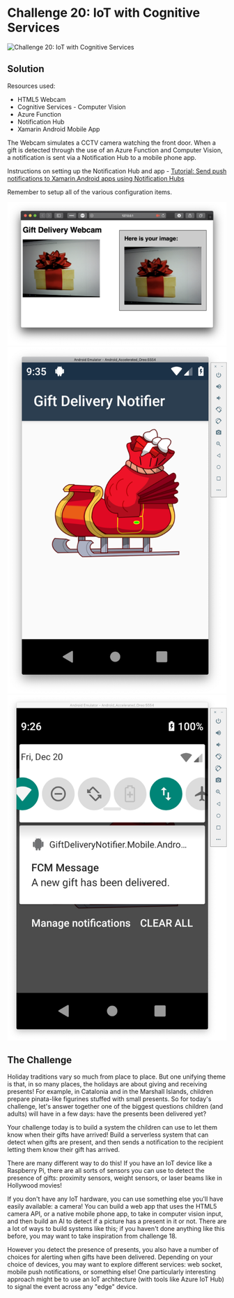 # Challenge 20: IoT with Cognitive Services

![Challenge 20: IoT with Cognitive Services](https://res.cloudinary.com/jen-looper/image/upload/v1576512788/images/challenge-20_qk3wnf.jpg)

## Solution

Resources used:
* HTML5 Webcam
* Cognitive Services - Computer Vision
* Azure Function
* Notification Hub
* Xamarin Android Mobile App

The Webcam simulates a CCTV camera watching the front door. When a gift is detected through the use of an Azure Function and Computer Vision, a notification is sent via a Notification Hub to a mobile phone app.

Instructions on setting up the Notification Hub and app - [Tutorial: Send push notifications to Xamarin.Android apps using Notification Hubs](https://docs.microsoft.com/en-us/azure/notification-hubs/xamarin-notification-hubs-push-notifications-android-gcm)

Remember to setup all of the various configuration items.

![Webcam](screenshots/webcam.png)
![App](screenshots/app.png)
![Notification](screenshots/notification.png)

## The Challenge

Holiday traditions vary so much from place to place. But one unifying theme is that, in so many places, the holidays are about giving and receiving presents! For example, in Catalonia and in the Marshall Islands, children prepare pinata-like figurines stuffed with small presents. So for today's challenge, let's answer together one of the biggest questions children (and adults) will have in a few days: have the presents been delivered yet?

Your challenge today is to build a system the children can use to let them know when their gifts have arrived! Build a serverless system that can detect when gifts are present, and then sends a notification to the recipient letting them know their gift has arrived.

There are many different way to do this! If you have an IoT device like a Raspberry Pi, there are all sorts of sensors you can use to detect the presence of gifts: proximity sensors, weight sensors, or laser beams like in Hollywood movies!

If you don't have any IoT hardware, you can use something else you'll have easily available: a camera! You can build a web app that uses the HTML5 camera API, or a native mobile phone app, to take in computer vision input, and then build an AI to detect if a picture has a present in it or not. There are a lot of ways to build systems like this; if you haven't done anything like this before, you may want to take inspiration from challenge 18.

However you detect the presence of presents, you also have a number of choices for alerting when gifts have been delivered. Depending on your choice of devices, you may want to explore different services: web socket, mobile push notifications, or something else! One particularly interesting approach might be to use an IoT architecture (with tools like Azure IoT Hub) to signal the event across any "edge" device.
